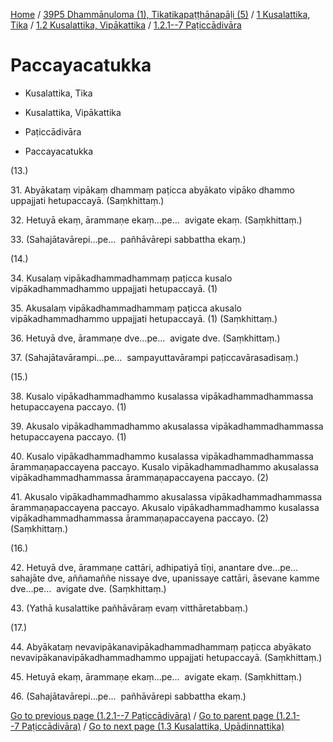 
[Home](/) / [39P5 Dhammānuloma (1), Tikatikapaṭṭhānapāḷi (5)](../../../../39P5.md) / [1 Kusalattika, Tika](../../../1.md) / [1.2 Kusalattika, Vipākattika](../../1.2.md) / [1.2.1--7 Paṭiccādivāra](../1.2.1--7.md)

# Paccayacatukka

* Kusalattika, Tika

* Kusalattika, Vipākattika

* Paṭiccādivāra

* Paccayacatukka

(13.)

31\. Abyākataṃ vipākaṃ dhammaṃ paṭicca abyākato vipāko dhammo uppajjati hetupaccayā. (Saṃkhittaṃ.)

32\. Hetuyā ekaṃ, ārammaṇe ekaṃ…pe…  avigate ekaṃ. (Saṃkhittaṃ.)

33\. (Sahajātavārepi…pe…  pañhāvārepi sabbattha ekaṃ.)

(14.)

34\. Kusalaṃ vipākadhammadhammaṃ paṭicca kusalo vipākadhammadhammo uppajjati hetupaccayā. (1)

35\. Akusalaṃ vipākadhammadhammaṃ paṭicca akusalo vipākadhammadhammo uppajjati hetupaccayā. (1) (Saṃkhittaṃ.)

36\. Hetuyā dve, ārammaṇe dve…pe…  avigate dve. (Saṃkhittaṃ.)

37\. (Sahajātavārampi…pe…  sampayuttavārampi paṭiccavārasadisaṃ.)

(15.)

38\. Kusalo vipākadhammadhammo kusalassa vipākadhammadhammassa hetupaccayena paccayo. (1)

39\. Akusalo vipākadhammadhammo akusalassa vipākadhammadhammassa hetupaccayena paccayo. (1)

40\. Kusalo vipākadhammadhammo kusalassa vipākadhammadhammassa ārammaṇapaccayena paccayo. Kusalo vipākadhammadhammo akusalassa vipākadhammadhammassa ārammaṇapaccayena paccayo. (2)

41\. Akusalo vipākadhammadhammo akusalassa vipākadhammadhammassa ārammaṇapaccayena paccayo. Akusalo vipākadhammadhammo kusalassa vipākadhammadhammassa ārammaṇapaccayena paccayo. (2) (Saṃkhittaṃ.)

(16.)

42\. Hetuyā dve, ārammaṇe cattāri, adhipatiyā tīṇi, anantare dve…pe…  sahajāte dve, aññamaññe nissaye dve, upanissaye cattāri, āsevane kamme dve…pe…  avigate dve. (Saṃkhittaṃ.)

43\. (Yathā kusalattike pañhāvāraṃ evaṃ vitthāretabbaṃ.)

(17.)

44\. Abyākataṃ nevavipākanavipākadhammadhammaṃ paṭicca abyākato nevavipākanavipākadhammadhammo uppajjati hetupaccayā. (Saṃkhittaṃ.)

45\. Hetuyā ekaṃ, ārammaṇe ekaṃ…pe…  avigate ekaṃ. (Saṃkhittaṃ.)

46\. (Sahajātavārepi…pe…  pañhāvārepi sabbattha ekaṃ.)

[Go to previous page (1.2.1--7 Paṭiccādivāra)](../1.2.1--7.md) / [Go to parent page (1.2.1--7 Paṭiccādivāra)](../1.2.1--7.md) / [Go to next page (1.3 Kusalattika, Upādinnattika)](../../1.3.md)


